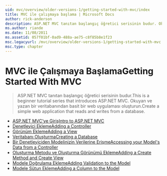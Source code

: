 ```yaml
---
uid: mvc/overview/older-versions-1/getting-started-with-mvc/index
title: MVC ile çalışmaya başlama | Microsoft Docs
author: rick-anderson
description: ASP.NET MVC tanıtan başlangıç öğretici serisinin budur. Okuyan ve yazan bir veritabanından basit bir web uygulaması oluşturun.
ms.author: riande
ms.date: 11/08/2011
ms.assetid: 057f01bf-0ad9-488a-ae75-c8f85b8e1f23
msc.legacyurl: /mvc/overview/older-versions-1/getting-started-with-mvc
msc.type: chapter
---
```

<a name="getting-started-with-mvc"></a><span data-ttu-id="55122-104">MVC ile Çalışmaya Başlama</span><span class="sxs-lookup"><span data-stu-id="55122-104">Getting Started With MVC</span></span>
====================
> <span data-ttu-id="55122-105">ASP.NET MVC tanıtan başlangıç öğretici serisinin budur.</span><span class="sxs-lookup"><span data-stu-id="55122-105">This is a beginner tutorial series that introduces ASP.NET MVC.</span></span> <span data-ttu-id="55122-106">Okuyan ve yazan bir veritabanından basit bir web uygulaması oluşturun.</span><span class="sxs-lookup"><span data-stu-id="55122-106">Create a simple web application that reads and writes from a database.</span></span>


- [<span data-ttu-id="55122-107">ASP.NET MVC’ye Giriş</span><span class="sxs-lookup"><span data-stu-id="55122-107">Intro to ASP.NET MVC</span></span>](getting-started-with-mvc-part1.md)
- [<span data-ttu-id="55122-108">Denetleyici Ekleme</span><span class="sxs-lookup"><span data-stu-id="55122-108">Adding a Controller</span></span>](getting-started-with-mvc-part2.md)
- [<span data-ttu-id="55122-109">Görünüm Ekleme</span><span class="sxs-lookup"><span data-stu-id="55122-109">Adding a View</span></span>](getting-started-with-mvc-part3.md)
- [<span data-ttu-id="55122-110">Veritabanı Oluşturma</span><span class="sxs-lookup"><span data-stu-id="55122-110">Creating a Database</span></span>](getting-started-with-mvc-part4.md)
- [<span data-ttu-id="55122-111">Bir Denetleyiciden Modelinizin Verilerine Erişme</span><span class="sxs-lookup"><span data-stu-id="55122-111">Accessing your Model's Data from a Controller</span></span>](getting-started-with-mvc-part5.md)
- [<span data-ttu-id="55122-112">Oluşturma Metodu ve Oluşturma Görünümü Ekleme</span><span class="sxs-lookup"><span data-stu-id="55122-112">Adding a Create Method and Create View</span></span>](getting-started-with-mvc-part6.md)
- [<span data-ttu-id="55122-113">Modele Doğrulama Ekleme</span><span class="sxs-lookup"><span data-stu-id="55122-113">Adding Validation to the Model</span></span>](getting-started-with-mvc-part7.md)
- [<span data-ttu-id="55122-114">Modele Sütun Ekleme</span><span class="sxs-lookup"><span data-stu-id="55122-114">Adding a Column to the Model</span></span>](getting-started-with-mvc-part8.md)
